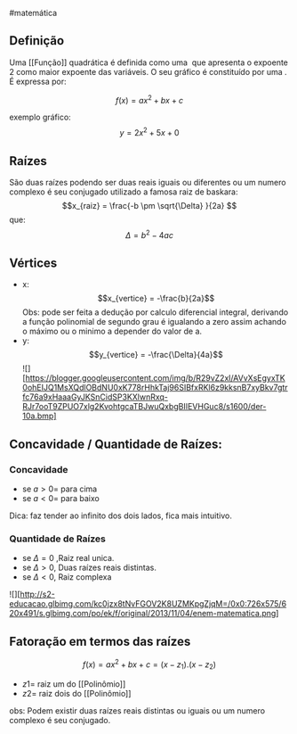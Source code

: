 #matemática 

## Definição
Uma [[Função]] quadrática é definida como uma  que apresenta o expoente 2 como maior expoente das variáveis. O seu gráfico é constituído por uma  . É expressa por:

$$ f(x)=ax^{2}+bx+c$$

exemplo gráfico: 
$$ y=2x^{2}+5x+0$$

## Raízes

São duas raízes podendo ser duas reais iguais ou diferentes ou um numero complexo é seu conjugado utilizado a famosa raiz de baskara:
$$x_{raiz} = \frac{-b \pm \sqrt{\Delta} }{2a} $$
que:
$$ \Delta = b^2 -4ac$$
## Vértices

* x:
	 $$x_{vertice} = -\frac{b}{2a}$$
	 Obs: pode ser feita a dedução por calculo diferencial integral, derivando a função polinomial de segundo grau é igualando a zero assim achando o máximo ou o minimo a depender do valor de a.
* y:
	  $$y_{vertice} = -\frac{\Delta}{4a}$$
![][https://blogger.googleusercontent.com/img/b/R29vZ2xl/AVvXsEgyxTK0ohEIJQ1MsXQdlOBdNU0xK778rHhkTaj96SIBfxRKl6z9kksnB7xyBkv7gtrfc76a9xHaaaGyJKSnCidSP3KXlwnRxq-RJr7ooT9ZPUO7xlg2KvohtgcaTBJwuQxbgBIIEVHGuc8/s1600/der-10a.bmp]
## Concavidade / Quantidade de Raízes:
### Concavidade
* se $a > 0 =$ para cima                                                     
* se $a<0 =$ para baixo

Dica: faz tender ao infinito dos dois lados, fica mais intuitivo. 
### Quantidade de Raízes
* se $\Delta = 0$ ,Raiz real unica.
* se  $\Delta > 0$, Duas raízes reais distintas.
* se  $\Delta < 0$, Raiz complexa

![][http://s2-educacao.glbimg.com/kc0jzx8tNvFGOV2K8UZMKpgZjqM=/0x0:726x575/620x491/s.glbimg.com/po/ek/f/original/2013/11/04/enem-matematica.png]
## Fatoração em termos das raízes

$$f(x)=ax^{2}+bx+c = (x-z_1).(x-z_2)$$

* $z1 =$ raiz um do [[Polinômio]] 
* $z2 =$ raiz dois do [[Polinômio]]

obs:
	Podem existir duas raízes reais distintas ou iguais ou um numero complexo é seu conjugado.